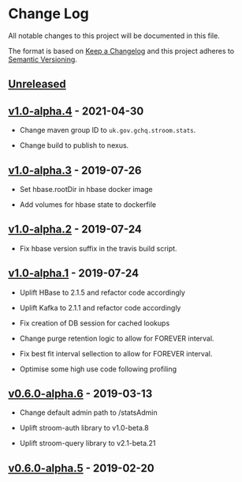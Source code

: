 # Change Log
All notable changes to this project will be documented in this file.

The format is based on [Keep a Changelog](http://keepachangelog.com/) 
and this project adheres to [Semantic Versioning](http://semver.org/).

## [Unreleased]

## [v1.0-alpha.4] - 2021-04-30

* Change maven group ID to `uk.gov.gchq.stroom.stats`.

* Change build to publish to nexus.


## [v1.0-alpha.3] - 2019-07-26

* Set hbase.rootDir in hbase docker image

* Add volumes for hbase state to dockerfile


## [v1.0-alpha.2] - 2019-07-24

* Fix hbase version suffix in the travis build script.


## [v1.0-alpha.1] - 2019-07-24

* Uplift HBase to 2.1.5 and refactor code accordingly

* Uplift Kafka to 2.1.1 and refactor code accordingly

* Fix creation of DB session for cached lookups

* Change purge retention logic to allow for FOREVER interval.

* Fix best fit interval sellection to allow for FOREVER interval.

* Optimise some high use code following profiling


## [v0.6.0-alpha.6] - 2019-03-13

* Change default admin path to /statsAdmin

* Uplift stroom-auth library to v1.0-beta.8

* Uplift stroom-query library to v2.1-beta.21


## [v0.6.0-alpha.5] - 2019-02-20

[Unreleased]: https://github.com/gchq/stroom-stats/compare/v1.0-alpha.4...master
[v1.0-alpha.4]: https://github.com/gchq/stroom-stats/compare/v1.0-alpha.3...v1.0-alpha.4
[v1.0-alpha.3]: https://github.com/gchq/stroom-stats/compare/v1.0-alpha.2...v1.0-alpha.3
[v1.0-alpha.2]: https://github.com/gchq/stroom-stats/compare/v1.0-alpha.1...v1.0-alpha.2
[v1.0-alpha.1]: https://github.com/gchq/stroom-stats/compare/v0.6.0-alpha.6...v1.0-alpha.1
[v0.6.0-alpha.6]: https://github.com/gchq/stroom-stats/compare/v0.6.0-alpha.5...v0.6.0-alpha.6
[v0.6.0-alpha.5]: https://github.com/gchq/stroom-stats/compare/v0.6.0-alpha.4...v0.6.0-alpha.5

